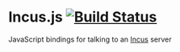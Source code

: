 Incus.js [![Build Status](https://travis-ci.org/jacobgreenleaf/incusjs.svg)](https://travis-ci.org/jacobgreenleaf/incusjs)
=== 

JavaScript bindings for talking to an [Incus](http://github.com/Imgur/incus) server
